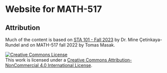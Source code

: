 # Website for MATH-517


## Attribution

Much of the content is based on [STA 101 - Fall 2023](https://sta101-f23.github.io/course-overview.html) by Dr. Mine Çetinkaya-Rundel and on MATH-517 fall 2022 by Tomas Masak.



<a rel="license" href="http://creativecommons.org/licenses/by-nc/4.0/"><img alt="Creative Commons License" style="border-width:0" src="https://i.creativecommons.org/l/by-nc/4.0/88x31.png" /></a><br />This work is licensed under a <a rel="license" href="http://creativecommons.org/licenses/by-nc/4.0/">Creative Commons Attribution-NonCommercial 4.0 International License</a>.
